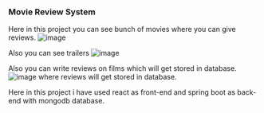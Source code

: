 ### Movie Review System
Here in this project you can see bunch of movies where you can give reviews.
![image](https://github.com/Gagankashyap876287/Movie-review-System/assets/121686792/6a719985-b89c-4e40-a90f-a93c63cdf0e0)


Also you can see trailers
![image](https://github.com/Gagankashyap876287/Movie-review-System/assets/121686792/494e3c1b-b64b-4dd6-8282-56f5d5c61010)


Also you can write reviews on films which will get stored in database.
![image](https://github.com/Gagankashyap876287/Movie-review-System/assets/121686792/30795286-6cba-4da5-bd81-8c30dc36acd3)
where reviews will get stored in database.


Here in this project i have used react as front-end and spring boot as back-end with mongodb database.



